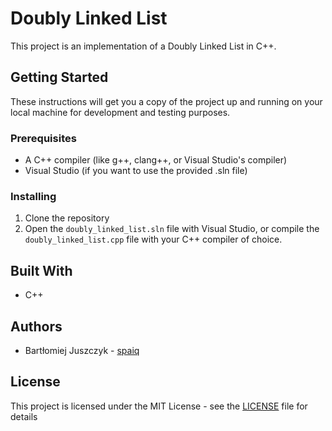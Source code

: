 # Doubly Linked List

This project is an implementation of a Doubly Linked List in C++.

## Getting Started

These instructions will get you a copy of the project up and running on your local machine for development and testing purposes.

### Prerequisites

- A C++ compiler (like g++, clang++, or Visual Studio's compiler)
- Visual Studio (if you want to use the provided .sln file)

### Installing

1. Clone the repository
2. Open the `doubly_linked_list.sln` file with Visual Studio, or compile the `doubly_linked_list.cpp` file with your C++ compiler of choice.

## Built With

- C++

## Authors

- Bartłomiej Juszczyk - [spaiq](https://github.com/spaiq)

## License

This project is licensed under the MIT License - see the [LICENSE](LICENSE) file for details
